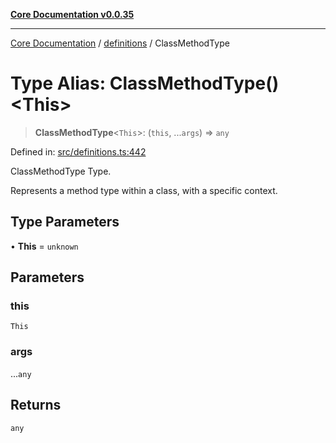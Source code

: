 [**Core Documentation v0.0.35**](../../README.md)

***

[Core Documentation](../../modules.md) / [definitions](../README.md) / ClassMethodType

# Type Alias: ClassMethodType()\<This\>

> **ClassMethodType**\<`This`\>: (`this`, ...`args`) => `any`

Defined in: [src/definitions.ts:442](https://github.com/stonemjs/core/blob/83759020101bdf94fc7c7a0d8609e63689d57c0f/src/definitions.ts#L442)

ClassMethodType Type.

Represents a method type within a class, with a specific context.

## Type Parameters

• **This** = `unknown`

## Parameters

### this

`This`

### args

...`any`

## Returns

`any`
